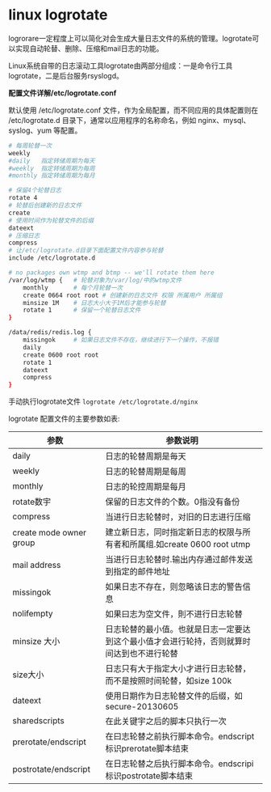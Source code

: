# linux logrotate

logrorare一定程度上可以简化对会生成大量日志文件的系统的管理。logrotate可以实现自动轮替、删除、压缩和mail日志的功能。

Linux系统自带的日志滚动工具logrotate由两部分组成：一是命令行工具logrotate，二是后台服务rsyslogd。

**配置文件详解/etc/logrotate.conf**

默认使用 /etc/logrotate.conf 文件，作为全局配置，而不同应用的具体配置则在 /etc/logrotate.d 目录下，通常以应用程序的名称命名，例如 nginx、mysql、syslog、yum 等配置。

```bash
# 每周轮替一次
weekly
#daily   指定转储周期为每天
#weekly  指定转储周期为每周
#monthly 指定转储周期为每月

# 保留4个轮替日志
rotate 4
# 轮替后创建新的日志文件
create
# 使用时间作为轮替文件的后缀
dateext
# 压缩日志
compress
# 让/etc/logrotate.d目录下面配置文件内容参与轮替
include /etc/logrotate.d

# no packages own wtmp and btmp -- we'll rotate them here
/var/log/wtmp {   # 轮替对象为/var/log/中的wtmp文件
    monthly       # 每个月轮替一次
    create 0664 root root # 创建新的日志文件 权限 所属用户 所属组
    minsize 1M    # 日志大小大于1M后才能参与轮替
    rotate 1      # 保留一个轮替日志文件
}

/data/redis/redis.log {
    missingok     # 如果日志文件不存在，继续进行下一个操作，不报错
    daily
    create 0600 root root
    rotate 1
	dateext
	compress
}

```

手动执行logrotate文件 `logrotate /etc/logrotate.d/nginx`

logrotate 配置文件的主要参数如表:

|参数|参数说明|
| -----------------------| ------------------------------------------------------------------------------------------|
|daily|日志的轮替周期是毎天|
|weekly|日志的轮替周期是每周|
|monthly|日志的轮控周期是每月|
|rotate数宇|保留的日志文件的个数。0指没有备份|
|compress|当进行日志轮替时，对旧的日志进行压缩|
|create mode owner group|建立新日志，同时指定新日志的权限与所有者和所属组.如create 0600 root utmp|
|mail address|当进行日志轮替时.输出内存通过邮件发送到指定的邮件地址|
|missingok|如果日志不存在，则忽略该日志的警告信息|
|nolifempty|如果曰志为空文件，則不进行日志轮替|
|minsize 大小|日志轮替的最小值。也就是日志一定要达到这个最小值才会进行轮持，否则就算时间达到也不进行轮替|
|size大小|日志只有大于指定大小才进行日志轮替，而不是按照时间轮替，如size 100k|
|dateext|使用日期作为日志轮替文件的后缀，如secure-20130605|
|sharedscripts|在此关键宇之后的脚本只执行一次|
|prerotate/endscript|在曰志轮替之前执行脚本命令。endscript标识prerotate脚本结束|
|postrotate/endscript|在日志轮替之后执行脚本命令。endscripi标识postrotate脚本结束|
